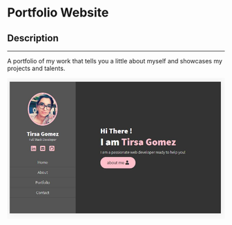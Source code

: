 # Portfolio Website

## Description
___
A portfolio of my work that tells you a little about myself and showcases my projects and talents.

![image](/assets/images/portfolio-screenshot.jpg)


